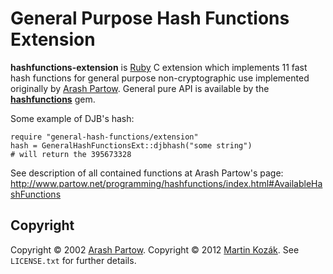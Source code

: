 General Purpose Hash Functions Extension
========================================

**hashfunctions-extension** is [Ruby][1] C extension which 
implements 11 fast hash functions for general purpose 
non-cryptographic use implemented originally by [Arash Partow][2]. 
General pure API is available by the [**hashfunctions**][3] gem.

Some example of DJB's hash:

    require "general-hash-functions/extension"
    hash = GeneralHashFunctionsExt::djbhash("some string")
    # will return the 395673328
    
See description of all contained functions at Arash Partow's page:
http://www.partow.net/programming/hashfunctions/index.html#AvailableHashFunctions


Copyright
---------

Copyright &copy; 2002 [Arash Partow][2]. Copyright &copy; 2012 [Martin Kozák][4]. See `LICENSE.txt` for
further details.

[1]: http://www.ruby-lang.org/en/
[2]: http://www.partow.net/
[3]: http://github.com/martinkozak/hashfunctions
[4]: http://www.martinkozak.net/
